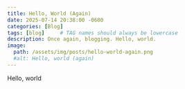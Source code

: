 ```yaml
---
title: Hello, World (Again)
date: 2025-07-14 20:38:00 -0600
categories: [Blog]
tags: [blog]     # TAG names should always be lowercase
description: Once again, blogging. Hello, world.
image:
  path: /assets/img/posts/hello-world-again.png
  #alt: Hello, world (again)
---
```


Hello, world
